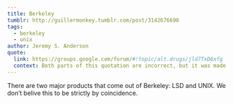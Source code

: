 ```yaml
---
title: Berkeley
tumblr: http://guillermonkey.tumblr.com/post/3142676698
tags:
  - berkeley
  - unix
author: Jeremy S. Anderson
quote:
  link: https://groups.google.com/forum/#!topic/alt.drugs/jld7TxD6xfg
  context: Both parts of this quotation are incorrect, but it was made purely in jest
---
```


There are two major products that come out of Berkeley: LSD and UNIX. We don’t belive this to be strictly by coincidence.
